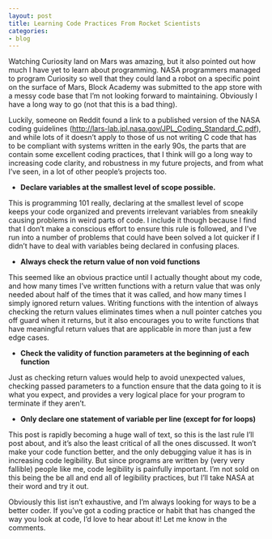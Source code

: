 ```yaml
---
layout: post
title: Learning Code Practices From Rocket Scientists
categories:
- blog
---
```


Watching Curiosity land on Mars was amazing, but it also pointed out how much I have yet to learn about programming. NASA programmers managed to program Curiosity so well that they could land a robot on a specific point on the surface of Mars, Block Academy was submitted to the app store with a messy code base that I’m not looking forward to maintaining. Obviously I have a long way to go (not that this is a bad thing).

Luckily, someone on Reddit found a link to a published version of the NASA coding guidelines (http://lars-lab.jpl.nasa.gov/JPL_Coding_Standard_C.pdf), and while lots of it doesn’t apply to those of us not writing C code that has to be compliant with systems written in the early 90s, the parts that are contain some excellent coding practices, that I think will go a long way to increasing code clarity, and robustness in my future projects, and from what I’ve seen, in a lot of other people’s projects too.

* **Declare variables at the smallest level of scope possible.** 

This is programming 101 really, declaring at the smallest level of scope keeps your code organized and prevents irrelevant variables from sneakily causing problems in weird parts of code. I include it though because I find that I don’t make a conscious effort to ensure this rule is followed, and I’ve run into a number of problems that could have been solved a lot quicker if I didn’t have to deal with variables being declared in confusing places.

* **Always check the return value of non void functions**

This seemed like an obvious practice until I actually thought about my code, and how many times I’ve written functions with a return value that was only needed about half of the times that it was called, and how many times I simply ignored return values. Writing functions with the intention of always checking the return values eliminates times when a null pointer catches you off guard when it returns, but it also encourages you to write functions that have meaningful return values that are applicable in more than just a few edge cases.

* **Check the validity of function parameters at the beginning of each function**

Just as checking return values would help to avoid unexpected values, checking passed parameters to a function ensure that the data going to it is what you expect, and provides a very logical place for your program to terminate if they aren’t.

*  **Only declare one statement of variable per line (except for for loops)**

This post is rapidly becoming a huge wall of text, so this is the last rule I’ll post about, and it’s also the least critical of all the ones discussed. It won’t make your code function better, and the only debugging value it has is in increasing code legibility. But since programs are written by (very very fallible) people like me, code legibility is painfully important. I’m not sold on this being the be all and end all of legibility practices, but I’ll take NASA at their word and try it out.

 

Obviously this list isn’t exhaustive, and I’m always looking for ways to be a better coder. If you’ve got a coding practice or habit that has changed the way you look at code, I’d love to hear about it! Let me know in the comments.

